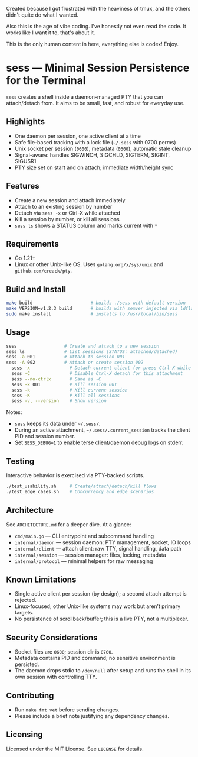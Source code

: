 Created because I got frustrated with the heaviness of tmux, and the others didn't quite do what I wanted. 

Also this is the age of vibe coding. I've honestly not even read the code. It works like I want it to, that's about it. 

This is the only human content in here, everything else is codex! Enjoy. 

# sess — Minimal Session Persistence for the Terminal

`sess` creates a shell inside a daemon-managed PTY that you can attach/detach from. It aims to be small, fast, and robust for everyday use.

## Highlights

- One daemon per session, one active client at a time
- Safe file-based tracking with a lock file (`~/.sess` with 0700 perms)
- Unix socket per session (`0600`), metadata (`0600`), automatic stale cleanup
- Signal-aware: handles SIGWINCH, SIGCHLD, SIGTERM, SIGINT, SIGUSR1
- PTY size set on start and on attach; immediate width/height sync

## Features

- Create a new session and attach immediately
- Attach to an existing session by number
- Detach via `sess -x` or Ctrl-X while attached
- Kill a session by number, or kill all sessions
- `sess ls` shows a STATUS column and marks current with `*`

## Requirements

- Go 1.21+
- Linux or other Unix-like OS. Uses `golang.org/x/sys/unix` and `github.com/creack/pty`.

## Build and Install

```bash
make build                      # builds ./sess with default version
make VERSION=v1.2.3 build       # builds with semver injected via ldflags
sudo make install               # installs to /usr/local/bin/sess
```

## Usage

```bash
sess                  # Create and attach to a new session
sess ls               # List sessions (STATUS: attached/detached)
sess -a 001           # Attach to session 001
sess -A 002           # Attach or create session 002
  sess -x               # Detach current client (or press Ctrl-X while attached)
  sess -C               # Disable Ctrl-X detach for this attachment
  sess --no-ctrlx       # Same as -C
  sess -k 001           # Kill session 001
  sess -k               # Kill current session
  sess -K               # Kill all sessions
  sess -v, --version    # Show version
```

Notes:
- `sess` keeps its data under `~/.sess/`.
- During an active attachment, `~/.sess/.current_session` tracks the client PID and session number.
- Set `SESS_DEBUG=1` to enable terse client/daemon debug logs on stderr.

## Testing

Interactive behavior is exercised via PTY-backed scripts.

```bash
./test_usability.sh     # Create/attach/detach/kill flows
./test_edge_cases.sh    # Concurrency and edge scenarios
```

## Architecture

See `ARCHITECTURE.md` for a deeper dive. At a glance:

- `cmd/main.go` — CLI entrypoint and subcommand handling
- `internal/daemon` — session daemon: PTY management, socket, IO loops
- `internal/client` — attach client: raw TTY, signal handling, data path
- `internal/session` — session manager: files, locking, metadata
- `internal/protocol` — minimal helpers for raw messaging

## Known Limitations

- Single active client per session (by design); a second attach attempt is rejected.
- Linux-focused; other Unix-like systems may work but aren’t primary targets.
- No persistence of scrollback/buffer; this is a live PTY, not a multiplexer.

## Security Considerations

- Socket files are `0600`; session dir is `0700`.
- Metadata contains PID and command; no sensitive environment is persisted.
- The daemon drops stdio to `/dev/null` after setup and runs the shell in its own session with controlling TTY.

## Contributing

- Run `make fmt vet` before sending changes.
- Please include a brief note justifying any dependency changes.

## Licensing

Licensed under the MIT License. See `LICENSE` for details.
